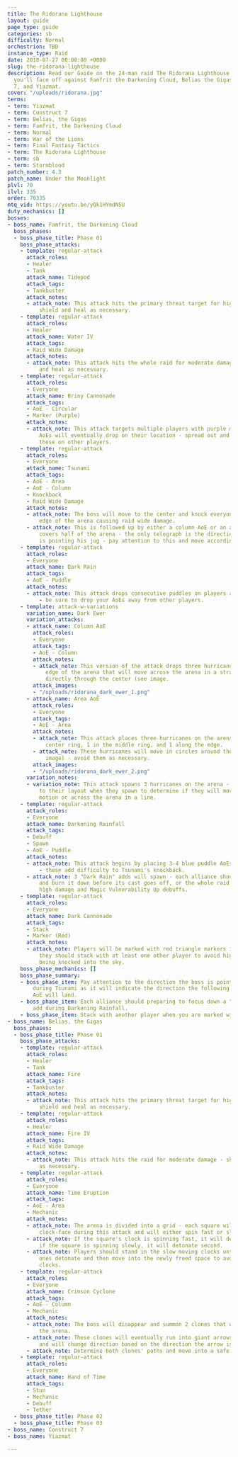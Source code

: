 ```yaml
---
title: The Ridorana Lighthouse
layout: guide
page_type: guide
categories: sb
difficulty: Normal
orchestrion: TBD
instance_type: Raid
date: 2018-07-27 00:00:00 +0000
slug: the-ridorana-lighthouse
description: Read our Guide on the 24-man raid The Ridorana Lighthouse (Normal) where
  you'll face off against Famfrit the Darkening Cloud, Belias the Gigas, Construct
  7, and Yiazmat.
cover: "/uploads/ridorana.jpg"
terms:
- term: Yiazmat
- term: Construct 7
- term: Belias, the Gigas
- term: Famfrit, the Darkening Cloud
- term: Normal
- term: War of the Lions
- term: Final Fantasy Tactics
- term: The Ridorana Lighthouse
- term: sb
- term: Stormblood
patch_number: 4.3
patch_name: Under the Moonlight
plvl: 70
ilvl: 335
order: 70335
mtq_vid: https://youtu.be/yQk1HYmdN5U
duty_mechanics: []
bosses:
- boss_name: Famfrit, the Darkening Cloud
  boss_phases:
  - boss_phase_title: Phase 01
    boss_phase_attacks:
    - template: regular-attack
      attack_roles:
      - Healer
      - Tank
      attack_name: Tidepod
      attack_tags:
      - Tankbuster
      attack_notes:
      - attack_note: This attack hits the primary threat target for high damage -
          shield and heal as necessary.
    - template: regular-attack
      attack_roles:
      - Healer
      attack_name: Water IV
      attack_tags:
      - Raid Wide Damage
      attack_notes:
      - attack_note: This attack hits the whole raid for moderate damage - shield
          and heal as necessary.
    - template: regular-attack
      attack_roles:
      - Everyone
      attack_name: Briny Cannonade
      attack_tags:
      - AoE - Circular
      - Marker (Purple)
      attack_notes:
      - attack_note: This attack targets multiple players with purple markers - circular
          AoEs will eventually drop on their location - spread out and avoid dropping
          these on other players.
    - template: regular-attack
      attack_roles:
      - Everyone
      attack_name: Tsunami
      attack_tags:
      - AoE - Area
      - AoE - Column
      - Knockback
      - Raid Wide Damage
      attack_notes:
      - attack_note: The boss will move to the center and knock everyone back to the
          edge of the arena causing raid wide damage.
      - attack_note: This is followed up by either a column AoE or an attack that
          covers half of the arena - the only telegraph is the direction the boss
          is pointing his jug - pay attention to this and move accordingly.
    - template: regular-attack
      attack_roles:
      - Everyone
      attack_name: Dark Rain
      attack_tags:
      - AoE - Puddle
      attack_notes:
      - attack_note: This attack drops consecutive puddles on players as they move
          - be sure to drop your AoEs away from other players.
    - template: attack-w-variations
      variation_name: Dark Ewer
      variation_attacks:
      - attack_name: Column AoE
        attack_roles:
        - Everyone
        attack_tags:
        - AoE - Column
        attack_notes:
        - attack_note: This version of the attack drops three hurricanes along the
            edge of the arena that will move across the arena in a straight line,
            directly through the center (see image.
        attack_images:
        - "/uploads/ridorana_dark_ewer_1.png"
      - attack_name: Area AoE
        attack_roles:
        - Everyone
        attack_tags:
        - AoE - Area
        attack_notes:
        - attack_note: This attack places three hurricanes on the arena - 1 in the
            center ring, 1 in the middle ring, and 1 along the edge.
        - attack_note: These hurricanes will move in circles around their ring (see
            image) - avoid them as necessary.
        attack_images:
        - "/uploads/ridorana_dark_ewer_2.png"
      variation_notes:
      - variation_note: This attack spawns 3 hurricanes on the arena - pay attention
          to their layout when they spawn to determine if they will move in a circular
          motion or across the arena in a line.
    - template: regular-attack
      attack_roles:
      - Everyone
      attack_name: Darkening Rainfall
      attack_tags:
      - Debuff
      - Spawn
      - AoE - Puddle
      attack_notes:
      - attack_note: This attack begins by placing 3-4 blue puddle AoEs on the arena
          - these add difficulty to Tsunami's knockback.
      - attack_note: 3 "Dark Rain" adds will spawn - each alliance should take one
          and burn it down before its cast goes off, or the whole raid will suffer
          high damage and Magic Vulnerability Up debuffs.
    - template: regular-attack
      attack_roles:
      - Everyone
      attack_name: Dark Cannonade
      attack_tags:
      - Stack
      - Marker (Red)
      attack_notes:
      - attack_note: Players will be marked with red triangle markers indicating that
          they should stack with at least one other player to avoid high damage and
          being knocked into the sky.
    boss_phase_mechanics: []
    boss_phase_summary:
    - boss_phase_item: Pay attention to the direction the boss is pointing his jug
        during Tsunami as it will indicate the direction the following column/area
        AoE will land.
    - boss_phase_item: Each alliance should preparing to focus down a "Dark Rain"
        add during Darkening Rainfall.
    - boss_phase_item: Stack with another player when you are marked with a red triangle.
- boss_name: Belias, the Gigas
  boss_phases:
  - boss_phase_title: Phase 01
    boss_phase_attacks:
    - template: regular-attack
      attack_roles:
      - Healer
      - Tank
      attack_name: Fire
      attack_tags:
      - Tankbuster
      attack_notes:
      - attack_note: This attack hits the primary threat target for high damage -
          shield and heal as necessary.
    - template: regular-attack
      attack_roles:
      - Healer
      attack_name: Fire IV
      attack_tags:
      - Raid Wide Damage
      attack_notes:
      - attack_note: This attack hits the raid for moderate damage - shield and heal
          as necessary.
    - template: regular-attack
      attack_roles:
      - Everyone
      attack_name: Time Eruption
      attack_tags:
      - AoE - Area
      - Mechanic
      attack_notes:
      - attack_note: The arena is divided into a grid - each square will receive a
          clock-face during this attack and will either spin fast or slow.
      - attack_note: If the square's clock is spinning fast, it will detonate first,
          if the square is spinning slowly, it will detonate second.
      - attack_note: Players should stand in the slow moving clocks until the fast
          ones detonate and then move into the newly freed space to avoid the slow
          clocks.
    - template: regular-attack
      attack_roles:
      - Everyone
      attack_name: Crimson Cyclone
      attack_tags:
      - AoE - Column
      - Mechanic
      attack_notes:
      - attack_note: The boss will disappear and summon 2 clones that will dash across
          the arena.
      - attack_note: These clones will eventually run into giant arrows on the arena
          and will change direction based on the direction the arrow is pointing.
      - attack_note: Determine both clones' paths and move into a safe zone.
    - template: regular-attack
      attack_roles:
      - Everyone
      attack_name: Hand of Time
      attack_tags:
      - Stun
      - Mechanic
      - Debuff
      - Tether
  - boss_phase_title: Phase 02
  - boss_phase_title: Phase 03
- boss_name: Construct 7
- boss_name: Yiazmat

---
```

